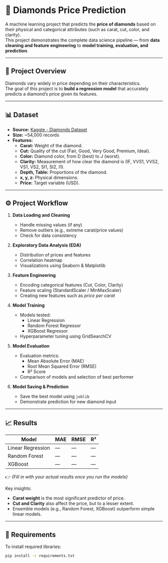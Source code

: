 # 💎 Diamonds Price Prediction

A machine learning project that predicts the **price of diamonds** based on their physical and categorical attributes (such as carat, cut, color, and clarity).  
This project demonstrates the complete data science pipeline — from **data cleaning and feature engineering** to **model training, evaluation, and prediction**.

---

## 🧠 Project Overview
Diamonds vary widely in price depending on their characteristics.  
The goal of this project is to **build a regression model** that accurately predicts a diamond’s price given its features.

---

## 📊 Dataset
- **Source:** [Kaggle - Diamonds Dataset](https://www.kaggle.com/datasets/shivam2503/diamonds)
- **Size:** ~54,000 records
- **Features:**
  - **Carat:** Weight of the diamond.
  - **Cut:** Quality of the cut (Fair, Good, Very Good, Premium, Ideal).
  - **Color:** Diamond color, from D (best) to J (worst).
  - **Clarity:** Measurement of how clear the diamond is (IF, VVS1, VVS2, VS1, VS2, SI1, SI2, I1).
  - **Depth, Table:** Proportions of the diamond.
  - **x, y, z:** Physical dimensions.
  - **Price:** Target variable (USD).

---

## ⚙️ Project Workflow

1. **Data Loading and Cleaning**
   - Handle missing values (if any)
   - Remove outliers (e.g., extreme carat/price values)
   - Check for data consistency

2. **Exploratory Data Analysis (EDA)**
   - Distribution of prices and features
   - Correlation heatmap
   - Visualizations using Seaborn & Matplotlib

3. **Feature Engineering**
   - Encoding categorical features (Cut, Color, Clarity)
   - Feature scaling (StandardScaler / MinMaxScaler)
   - Creating new features such as *price per carat*

4. **Model Training**
   - Models tested:
     - Linear Regression
     - Random Forest Regressor
     - XGBoost Regressor
   - Hyperparameter tuning using GridSearchCV

5. **Model Evaluation**
   - Evaluation metrics:
     - Mean Absolute Error (MAE)
     - Root Mean Squared Error (RMSE)
     - R² Score
   - Comparison of models and selection of best performer

6. **Model Saving & Prediction**
   - Save the best model using `joblib`
   - Demonstrate prediction for new diamond input

---

## 📈 Results
| Model | MAE | RMSE | R² |
|--------|-----|------|----|
| Linear Regression | — | — | — |
| Random Forest | — | — | — |
| XGBoost | — | — | — |

👉 *(Fill in with your actual results once you run the models)*

Key insights:
- **Carat weight** is the most significant predictor of price.
- **Cut and Clarity** also affect the price, but to a lesser extent.
- Ensemble models (e.g., Random Forest, XGBoost) outperform simple linear models.

---

## 🧩 Requirements

To install required libraries:

```bash
pip install -r requirements.txt
